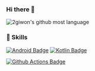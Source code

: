 ### Hi there 👋

![2giwon's github most language](https://github-readme-stats.vercel.app/api/top-langs/?username=2giwon&layout=compact)
<!--
**2giwon/2giwon** is a ✨ _special_ ✨ repository because its `README.md` (this file) appears on your GitHub profile.
Here are some ideas to get you started:
- 🔭 I’m currently working on ...
- 🌱 I’m currently learning ...
- 👯 I’m looking to collaborate on ...
- 🤔 I’m looking for help with ...
- 💬 Ask me about ...
- 📫 How to reach me: ...
- 😄 Pronouns: ...
- ⚡ Fun fact: ...
-->

### 🌟 Skills
[![Android Badge](http://img.shields.io/badge/-Android-brightgreen?style=for-the-badge&logo=android&link=https://d.android.com/)](https://d.android.com/)
[![Kotlin Badge](http://img.shields.io/badge/-Kotlin-blue?style=for-the-badge&logo=kotlin&link=https://kotlinlang.org/docs/reference/)](https://kotlinlang.org/docs/reference/)

[![Github Actions Badge](http://img.shields.io/badge/-GithubActions-black?style=for-the-badge&logo=github-actions&link=https://docs.github.com/en/actions/)](https://docs.github.com/en/actions/)
